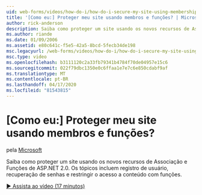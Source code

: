 ```yaml
---
uid: web-forms/videos/how-do-i/how-do-i-secure-my-site-using-membership-and-roles
title: '[Como eu:] Proteger meu site usando membros e funções? | Microsoft Docs'
author: rick-anderson
description: Saiba como proteger um site usando os novos recursos de Associação e Funções de ASP.NET 2.0. Os tópicos incluem registro de usuário, recuperação de senhas e restrições...
ms.author: riande
ms.date: 01/09/2006
ms.assetid: e80c641c-f5e5-42a5-8bcd-5fecb34de198
msc.legacyurl: /web-forms/videos/how-do-i/how-do-i-secure-my-site-using-membership-and-roles
msc.type: video
ms.openlocfilehash: b3111120c2a33fb79341b4784f70de04957e15c6
ms.sourcegitcommit: 022f79dbc1350e0c6ffaa1e7e7c6e850cdabf9af
ms.translationtype: MT
ms.contentlocale: pt-BR
ms.lasthandoff: 04/17/2020
ms.locfileid: "81543815"
---
```

# <a name="how-do-i-secure-my-site-using-membership-and-roles"></a>[Como eu:] Proteger meu site usando membros e funções?

pela [Microsoft](https://github.com/microsoft)

Saiba como proteger um site usando os novos recursos de Associação e Funções de ASP.NET 2.0. Os tópicos incluem registro de usuário, recuperação de senhas e restringir o acesso a conteúdo com funções.

[&#9654; Assista ao vídeo (17 minutos)](https://channel9.msdn.com/Blogs/ASP-NET-Site-Videos/how-do-i-secure-my-site-using-membership-and-roles)
